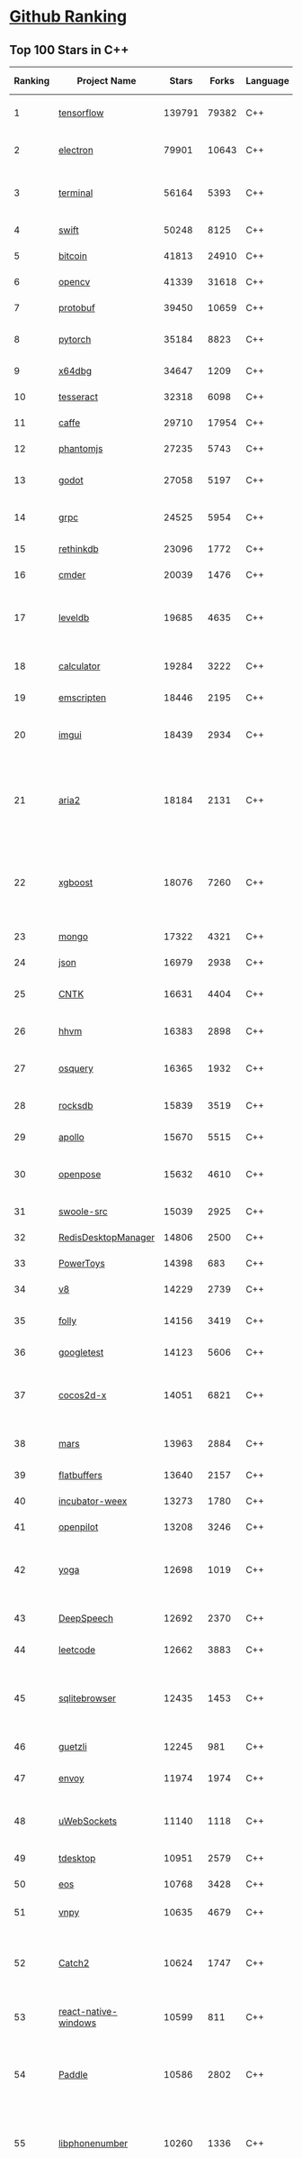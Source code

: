 [Github Ranking](../README.md)
==========

## Top 100 Stars in C\+\+

| Ranking | Project Name | Stars | Forks | Language | Open Issues | Description | Last Commit |
| ------- | ------------ | ----- | ----- | -------- | ----------- | ----------- | ----------- |
| 1 | [tensorflow](https://github.com/tensorflow/tensorflow) | 139791 | 79382 | C++ | 3238 | An Open Source Machine Learning Framework for Everyone | 2020-01-08T10:22:57Z |
| 2 | [electron](https://github.com/electron/electron) | 79901 | 10643 | C++ | 1308 | :electron: Build cross-platform desktop apps with JavaScript, HTML, and CSS | 2020-01-08T02:52:26Z |
| 3 | [terminal](https://github.com/microsoft/terminal) | 56164 | 5393 | C++ | 884 | The new Windows Terminal, and the original Windows console host - all in the same place! | 2020-01-08T00:12:14Z |
| 4 | [swift](https://github.com/apple/swift) | 50248 | 8125 | C++ | 444 | The Swift Programming Language | 2020-01-08T10:28:03Z |
| 5 | [bitcoin](https://github.com/bitcoin/bitcoin) | 41813 | 24910 | C++ | 1119 | Bitcoin Core integration/staging tree | 2020-01-08T07:05:46Z |
| 6 | [opencv](https://github.com/opencv/opencv) | 41339 | 31618 | C++ | 1780 | Open Source Computer Vision Library | 2020-01-08T00:33:31Z |
| 7 | [protobuf](https://github.com/protocolbuffers/protobuf) | 39450 | 10659 | C++ | 847 | Protocol Buffers - Google's data interchange format | 2020-01-08T02:39:20Z |
| 8 | [pytorch](https://github.com/pytorch/pytorch) | 35184 | 8823 | C++ | 4782 | Tensors and Dynamic neural networks in Python with strong GPU acceleration | 2020-01-08T10:50:57Z |
| 9 | [x64dbg](https://github.com/x64dbg/x64dbg) | 34647 | 1209 | C++ | 372 | An open-source x64/x32 debugger for windows. | 2020-01-08T00:41:54Z |
| 10 | [tesseract](https://github.com/tesseract-ocr/tesseract) | 32318 | 6098 | C++ | 265 | Tesseract Open Source OCR Engine (main repository) | 2020-01-08T08:49:50Z |
| 11 | [caffe](https://github.com/BVLC/caffe) | 29710 | 17954 | C++ | 1092 | Caffe: a fast open framework for deep learning. | 2020-01-06T06:22:25Z |
| 12 | [phantomjs](https://github.com/ariya/phantomjs) | 27235 | 5743 | C++ | 31 | Scriptable Headless Browser | 2020-01-08T10:02:05Z |
| 13 | [godot](https://github.com/godotengine/godot) | 27058 | 5197 | C++ | 5890 | Godot Engine – Multi-platform 2D and 3D game engine | 2020-01-08T10:49:48Z |
| 14 | [grpc](https://github.com/grpc/grpc) | 24525 | 5954 | C++ | 982 | The C based gRPC (C++, Python, Ruby, Objective-C, PHP, C#) | 2020-01-08T08:13:58Z |
| 15 | [rethinkdb](https://github.com/rethinkdb/rethinkdb) | 23096 | 1772 | C++ | 1436 | The open-source database for the realtime web. | 2019-12-28T11:10:29Z |
| 16 | [cmder](https://github.com/cmderdev/cmder) | 20039 | 1476 | C++ | 10 | Lovely console emulator package for Windows | 2020-01-07T04:03:31Z |
| 17 | [leveldb](https://github.com/google/leveldb) | 19685 | 4635 | C++ | 136 | LevelDB is a fast key-value storage library written at Google that provides an ordered mapping from string keys to string values. | 2020-01-07T22:19:36Z |
| 18 | [calculator](https://github.com/microsoft/calculator) | 19284 | 3222 | C++ | 134 | Windows Calculator: A simple yet powerful calculator that ships with Windows | 2020-01-08T00:39:26Z |
| 19 | [emscripten](https://github.com/emscripten-core/emscripten) | 18446 | 2195 | C++ | 746 | Emscripten: An LLVM-to-Web Compiler | 2020-01-08T10:52:22Z |
| 20 | [imgui](https://github.com/ocornut/imgui) | 18439 | 2934 | C++ | 471 | Dear ImGui: Bloat-free Immediate Mode Graphical User interface for C++ with minimal dependencies | 2020-01-07T20:32:10Z |
| 21 | [aria2](https://github.com/aria2/aria2) | 18184 | 2131 | C++ | 663 | aria2 is a lightweight multi-protocol & multi-source, cross platform download utility operated in command-line. It supports HTTP/HTTPS, FTP, SFTP, BitTorrent and Metalink. | 2019-12-27T10:46:39Z |
| 22 | [xgboost](https://github.com/dmlc/xgboost) | 18076 | 7260 | C++ | 204 | Scalable, Portable and Distributed Gradient Boosting (GBDT, GBRT or GBM) Library,  for Python, R, Java, Scala, C++ and more. Runs on single machine, Hadoop, Spark, Flink and DataFlow | 2020-01-08T10:58:51Z |
| 23 | [mongo](https://github.com/mongodb/mongo) | 17322 | 4321 | C++ | 42 | The MongoDB Database | 2020-01-08T01:49:33Z |
| 24 | [json](https://github.com/nlohmann/json) | 16979 | 2938 | C++ | 32 | JSON for Modern C++ | 2019-12-29T12:47:06Z |
| 25 | [CNTK](https://github.com/microsoft/CNTK) | 16631 | 4404 | C++ | 803 | Microsoft Cognitive Toolkit (CNTK), an open source deep-learning toolkit | 2020-01-08T06:47:33Z |
| 26 | [hhvm](https://github.com/facebook/hhvm) | 16383 | 2898 | C++ | 877 | A virtual machine for executing programs written in Hack. | 2020-01-08T02:30:09Z |
| 27 | [osquery](https://github.com/osquery/osquery) | 16365 | 1932 | C++ | 633 | SQL powered operating system instrumentation, monitoring, and analytics. | 2020-01-08T06:00:27Z |
| 28 | [rocksdb](https://github.com/facebook/rocksdb) | 15839 | 3519 | C++ | 414 | A library that provides an embeddable, persistent key-value store for fast storage. | 2020-01-08T05:39:45Z |
| 29 | [apollo](https://github.com/ApolloAuto/apollo) | 15670 | 5515 | C++ | 528 | An open autonomous driving platform | 2020-01-07T18:23:24Z |
| 30 | [openpose](https://github.com/CMU-Perceptual-Computing-Lab/openpose) | 15632 | 4610 | C++ | 57 | OpenPose: Real-time multi-person keypoint detection library for body, face, hands, and foot estimation | 2019-12-17T19:32:52Z |
| 31 | [swoole-src](https://github.com/swoole/swoole-src) | 15039 | 2925 | C++ | 52 | 🚀 Coroutine-based concurrency library for PHP | 2020-01-08T10:45:55Z |
| 32 | [RedisDesktopManager](https://github.com/uglide/RedisDesktopManager) | 14806 | 2500 | C++ | 37 | :wrench: Cross-platform GUI management tool for Redis | 2019-12-18T15:40:54Z |
| 33 | [PowerToys](https://github.com/microsoft/PowerToys) | 14398 | 683 | C++ | 500 | Windows system utilities to maximize productivity | 2020-01-08T01:41:12Z |
| 34 | [v8](https://github.com/v8/v8) | 14229 | 2739 | C++ | 1 | The official mirror of the V8 Git repository | 2019-10-10T17:52:03Z |
| 35 | [folly](https://github.com/facebook/folly) | 14156 | 3419 | C++ | 209 | An open-source C++ library developed and used at Facebook. | 2020-01-08T03:19:22Z |
| 36 | [googletest](https://github.com/google/googletest) | 14123 | 5606 | C++ | 142 | Googletest - Google Testing and Mocking Framework | 2020-01-07T17:52:28Z |
| 37 | [cocos2d-x](https://github.com/cocos2d/cocos2d-x) | 14051 | 6821 | C++ | 1389 | Cocos2d-x is a suite of open-source, cross-platform, game-development tools used by millions of developers all over the world. | 2020-01-08T02:05:51Z |
| 38 | [mars](https://github.com/Tencent/mars) | 13963 | 2884 | C++ | 141 | Mars is a cross-platform network component  developed by WeChat. | 2020-01-08T08:27:09Z |
| 39 | [flatbuffers](https://github.com/google/flatbuffers) | 13640 | 2157 | C++ | 246 | FlatBuffers: Memory Efficient Serialization Library | 2020-01-07T20:45:39Z |
| 40 | [incubator-weex](https://github.com/apache/incubator-weex) | 13273 | 1780 | C++ | 110 | Apache Weex (Incubating) | 2020-01-07T03:46:40Z |
| 41 | [openpilot](https://github.com/commaai/openpilot) | 13208 | 3246 | C++ | 93 | open source driving agent | 2020-01-07T17:15:13Z |
| 42 | [yoga](https://github.com/facebook/yoga) | 12698 | 1019 | C++ | 235 | Yoga is a cross-platform layout engine which implements Flexbox. Follow https://twitter.com/yogalayout for updates. | 2019-12-04T09:35:04Z |
| 43 | [DeepSpeech](https://github.com/mozilla/DeepSpeech) | 12692 | 2370 | C++ | 99 | A TensorFlow implementation of Baidu's DeepSpeech architecture | 2020-01-08T09:36:23Z |
| 44 | [leetcode](https://github.com/haoel/leetcode) | 12662 | 3883 | C++ | 54 | LeetCode Problems' Solutions  | 2020-01-02T02:39:37Z |
| 45 | [sqlitebrowser](https://github.com/sqlitebrowser/sqlitebrowser) | 12435 | 1453 | C++ | 395 | Official home of the DB Browser for SQLite (DB4S) project. Previously known as "SQLite Database Browser" and "Database Browser for SQLite". Website at:  | 2020-01-06T15:01:45Z |
| 46 | [guetzli](https://github.com/google/guetzli) | 12245 | 981 | C++ | 119 | Perceptual JPEG encoder | 2019-12-11T14:23:08Z |
| 47 | [envoy](https://github.com/envoyproxy/envoy) | 11974 | 1974 | C++ | 666 | Cloud-native high-performance edge/middle/service proxy | 2020-01-08T09:11:53Z |
| 48 | [uWebSockets](https://github.com/uNetworking/uWebSockets) | 11140 | 1118 | C++ | 13 | Simple, secure & standards compliant web I/O for the most demanding of applications | 2020-01-07T13:04:52Z |
| 49 | [tdesktop](https://github.com/telegramdesktop/tdesktop) | 10951 | 2579 | C++ | 1221 | Telegram Desktop messaging app | 2020-01-08T06:26:52Z |
| 50 | [eos](https://github.com/EOSIO/eos) | 10768 | 3428 | C++ | 283 | An open source smart contract platform  | 2020-01-08T07:48:55Z |
| 51 | [vnpy](https://github.com/vnpy/vnpy) | 10635 | 4679 | C++ | 24 | 基于Python的开源量化交易平台开发框架 | 2020-01-08T03:10:35Z |
| 52 | [Catch2](https://github.com/catchorg/Catch2) | 10624 | 1747 | C++ | 229 | A modern, C++-native, header-only, test framework for unit-tests, TDD and BDD - using C++11, C++14, C++17 and later (or C++03 on the Catch1.x branch) | 2019-12-29T12:49:27Z |
| 53 | [react-native-windows](https://github.com/microsoft/react-native-windows) | 10599 | 811 | C++ | 355 | A framework for building native Windows apps with React. | 2020-01-08T06:18:25Z |
| 54 | [Paddle](https://github.com/PaddlePaddle/Paddle) | 10586 | 2802 | C++ | 1839 | PArallel Distributed Deep LEarning: Machine Learning Framework from Industrial Practice （『飞桨』核心框架，深度学习&机器学习高性能单机、分布式训练和跨平台部署） | 2020-01-08T10:37:59Z |
| 55 | [libphonenumber](https://github.com/google/libphonenumber) | 10260 | 1336 | C++ | 87 | Google's common Java, C++ and JavaScript library for parsing, formatting, and validating international phone numbers. | 2020-01-07T06:37:15Z |
| 56 | [LightGBM](https://github.com/microsoft/LightGBM) | 10258 | 2728 | C++ | 48 | A fast, distributed, high performance gradient boosting (GBT, GBDT, GBRT, GBM or MART) framework based on decision tree algorithms, used for ranking, classification and many other machine learning tasks. | 2020-01-07T19:37:54Z |
| 57 | [notepad-plus-plus](https://github.com/notepad-plus-plus/notepad-plus-plus) | 10219 | 2576 | C++ | 1060 | Notepad++ official repository | 2020-01-08T09:09:29Z |
| 58 | [xbmc](https://github.com/xbmc/xbmc) | 10123 | 5316 | C++ | 639 | Kodi is an award-winning free and open source home theater/media center software and entertainment hub for digital media. With its beautiful interface and powerful skinning engine, it's available for Android, BSD, Linux, macOS, iOS and Windows. | 2020-01-08T09:08:30Z |
| 59 | [Proton](https://github.com/ValveSoftware/Proton) | 10000 | 353 | C++ | 2276 | Compatibility tool for Steam Play based on Wine and additional components | 2020-01-06T18:00:53Z |
| 60 | [foundationdb](https://github.com/apple/foundationdb) | 9677 | 792 | C++ | 432 | FoundationDB - the open source, distributed, transactional key-value store | 2020-01-08T10:00:17Z |
| 61 | [Karabiner-Elements](https://github.com/pqrs-org/Karabiner-Elements) | 9675 | 581 | C++ | 74 | Karabiner-Elements is a powerful utility for keyboard customization on macOS Sierra (10.12) or later. | 2020-01-03T08:31:56Z |
| 62 | [incubator-brpc](https://github.com/apache/incubator-brpc) | 9582 | 2303 | C++ | 227 | Industrial-grade RPC framework used throughout Baidu, with 1,000,000+ instances and thousands kinds of services, called "baidu-rpc" inside Baidu. | 2020-01-07T11:48:44Z |
| 63 | [AirSim](https://github.com/microsoft/AirSim) | 9387 | 2437 | C++ | 525 | Open source simulator for autonomous vehicles built on Unreal Engine / Unity, from Microsoft AI & Research | 2020-01-08T01:59:53Z |
| 64 | [openage](https://github.com/SFTtech/openage) | 9320 | 906 | C++ | 219 | Free (as in freedom) open source clone of the Age of Empires II engine :rocket: | 2020-01-08T09:20:42Z |
| 65 | [ClickHouse](https://github.com/ClickHouse/ClickHouse) | 9292 | 1690 | C++ | 1207 | ClickHouse is a free analytics DBMS for big data | 2020-01-08T10:21:43Z |
| 66 | [turicreate](https://github.com/apple/turicreate) | 9277 | 935 | C++ | 491 | Turi Create simplifies the development of custom machine learning models. | 2020-01-08T02:20:46Z |
| 67 | [CRYENGINE](https://github.com/CRYTEK/CRYENGINE) | 9241 | 1800 | C++ | 95 | CRYENGINE is a powerful real-time game development platform created by Crytek. | 2019-12-23T13:28:42Z |
| 68 | [yuzu](https://github.com/yuzu-emu/yuzu) | 9234 | 629 | C++ | 203 | Nintendo Switch Emulator | 2020-01-07T18:23:32Z |
| 69 | [Tasmota](https://github.com/arendst/Tasmota) | 9214 | 2146 | C++ | 20 | Alternative firmware for ESP8266 with easy configuration using webUI, OTA updates, automation using timers or rules, expandability and entirely local control over MQTT, HTTP, Serial or KNX | 2020-01-08T10:43:48Z |
| 70 | [hardseed](https://github.com/yangyangwithgnu/hardseed) | 9212 | 1977 | C++ | 38 | SEX IS ZERO (0), so, who wanna be the ONE (1), aha? | 2018-08-25T17:29:23Z |
| 71 | [openalpr](https://github.com/openalpr/openalpr) | 9117 | 2081 | C++ | 451 | Automatic License Plate Recognition library | 2019-12-13T14:55:55Z |
| 72 | [MMKV](https://github.com/Tencent/MMKV) | 9086 | 973 | C++ | 2 | An efficient, small mobile key-value storage framework developed by WeChat. Works on iOS, Android, macOS and Windows. | 2020-01-06T03:31:36Z |
| 73 | [wkhtmltopdf](https://github.com/wkhtmltopdf/wkhtmltopdf) | 9079 | 1271 | C++ | 907 | Convert HTML to PDF using Webkit (QtWebKit) | 2019-11-25T04:41:36Z |
| 74 | [arangodb](https://github.com/arangodb/arangodb) | 9060 | 603 | C++ | 638 | 🥑 ArangoDB is a native multi-model database with flexible data models for documents, graphs, and key-values. Build high performance applications using a convenient SQL-like query language or JavaScript extensions. | 2020-01-08T10:42:49Z |
| 75 | [Magisk](https://github.com/topjohnwu/Magisk) | 8986 | 1445 | C++ | 40 | A Magic Mask to Alter Android System Systemless-ly | 2020-01-07T23:46:56Z |
| 76 | [interview](https://github.com/huihut/interview) | 8857 | 2849 | C++ | 1 | 📚 C/C++ 技术面试基础知识总结，包括语言、程序库、数据结构、算法、系统、网络、链接装载库等知识及面试经验、招聘、内推等信息。 | 2020-01-02T09:34:21Z |
| 77 | [mosh](https://github.com/mobile-shell/mosh) | 8857 | 560 | C++ | 235 | Mobile Shell | 2019-10-17T14:29:31Z |
| 78 | [napajs](https://github.com/microsoft/napajs) | 8778 | 325 | C++ | 63 | Napa.js: a multi-threaded JavaScript runtime | 2018-10-30T21:08:57Z |
| 79 | [rapidjson](https://github.com/Tencent/rapidjson) | 8758 | 2391 | C++ | 374 | A fast JSON parser/generator for C++ with both SAX/DOM style API | 2019-12-20T09:03:22Z |
| 80 | [faiss](https://github.com/facebookresearch/faiss) | 8622 | 1581 | C++ | 55 | A library for efficient similarity search and clustering of dense vectors. | 2020-01-03T06:19:08Z |
| 81 | [watchman](https://github.com/facebook/watchman) | 8572 | 676 | C++ | 79 | Watches files and records, or triggers actions, when they change.  | 2020-01-07T21:28:48Z |
| 82 | [dlib](https://github.com/davisking/dlib) | 8443 | 2521 | C++ | 48 | A toolkit for making real world machine learning and data analysis applications in C++ | 2020-01-08T02:12:32Z |
| 83 | [filament](https://github.com/google/filament) | 8354 | 597 | C++ | 73 | Filament is a real-time physically based rendering engine for Android, iOS, Windows, Linux, macOS and WASM/WebGL | 2020-01-08T03:40:14Z |
| 84 | [simdjson](https://github.com/lemire/simdjson) | 8226 | 460 | C++ | 64 | Parsing gigabytes of JSON per second  | 2020-01-08T00:10:03Z |
| 85 | [qBittorrent](https://github.com/qbittorrent/qBittorrent) | 8167 | 1455 | C++ | 2878 | qBittorrent BitTorrent client | 2020-01-08T09:30:22Z |
| 86 | [Tars](https://github.com/TarsCloud/Tars) | 8016 | 1924 | C++ | 45 | Tars is a high-performance RPC framework based on name service and Tars protocol, also integrated administration platform, and implemented hosting-service via flexible schedule. | 2020-01-03T09:09:48Z |
| 87 | [ncnn](https://github.com/Tencent/ncnn) | 8002 | 2098 | C++ | 175 | ncnn is a high-performance neural network inference framework optimized for the mobile platform | 2020-01-07T14:50:30Z |
| 88 | [tinyrenderer](https://github.com/ssloy/tinyrenderer) | 8000 | 681 | C++ | 8 | A brief computer graphics / rendering course | 2020-01-07T14:50:02Z |
| 89 | [libfacedetection](https://github.com/ShiqiYu/libfacedetection) | 7934 | 2256 | C++ | 66 | An open source library for face detection in images. The face detection speed can reach 1500FPS.  | 2019-12-06T03:13:18Z |
| 90 | [robomongo](https://github.com/Studio3T/robomongo) | 7787 | 673 | C++ | 661 | Native cross-platform MongoDB management tool | 2019-09-09T15:41:28Z |
| 91 | [devilution](https://github.com/diasurgical/devilution) | 7723 | 919 | C++ | 82 | Diablo devolved - magic behind the 1996 computer game | 2020-01-08T06:48:10Z |
| 92 | [aseprite](https://github.com/aseprite/aseprite) | 7678 | 784 | C++ | 772 | Animated sprite editor & pixel art tool (Windows, macOS, Linux) | 2020-01-03T13:49:53Z |
| 93 | [OpenRCT2](https://github.com/OpenRCT2/OpenRCT2) | 7624 | 866 | C++ | 1444 | An open source re-implementation of RollerCoaster Tycoon 2 🎢 | 2020-01-08T03:38:32Z |
| 94 | [solidity](https://github.com/ethereum/solidity) | 7567 | 2103 | C++ | 701 | Solidity, the Contract-Oriented Programming Language | 2020-01-08T10:52:16Z |
| 95 | [spdlog](https://github.com/gabime/spdlog) | 7542 | 1648 | C++ | 22 | Fast C++ logging library. | 2020-01-02T02:10:51Z |
| 96 | [shadowsocks-qt5](https://github.com/shadowsocks/shadowsocks-qt5) | 7486 | 2293 | C++ | 75 | A cross-platform shadowsocks GUI client | 2019-11-02T19:58:36Z |
| 97 | [fmt](https://github.com/fmtlib/fmt) | 7477 | 911 | C++ | 13 | A modern formatting library | 2020-01-08T03:14:42Z |
| 98 | [Gource](https://github.com/acaudwell/Gource) | 7472 | 600 | C++ | 76 | software version control visualization | 2019-11-27T21:12:12Z |
| 99 | [zeal](https://github.com/zealdocs/zeal) | 7463 | 580 | C++ | 139 | Offline documentation browser inspired by Dash | 2020-01-03T05:31:31Z |
| 100 | [openFrameworks](https://github.com/openframeworks/openFrameworks) | 7458 | 2365 | C++ | 904 | openFrameworks is a community-developed cross platform toolkit for creative coding in C++. | 2020-01-07T19:42:39Z |

